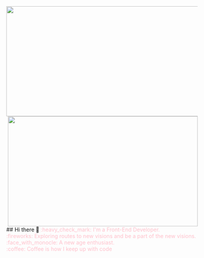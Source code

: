 <img src="https://media.licdn.com/dms/image/D5616AQFr7JtNV1-ySw/profile-displaybackgroundimage-shrink_350_1400/0/1721746732241?e=1728518400&v=beta&t=fe0DrLSxBnzGwtUjYE6HA4Dml48q7gMnv9Cm6A65bR8" align="right" width="1000" height="290">
</br>
</br>
<img src="https://media.giphy.com/media/qgQUggAC3Pfv687qPC/giphy.gif" align="right" width="500" height="290"></br>
## Hi there 👋 
<font color="pink"> :heavy_check_mark: I'm a Front-End Developer. </font>
</br>
<font color="pink">:fireworks: Exploring routes to new visions and be a part of the new visions. </font>
</br>
<font color="pink"> :face_with_monocle: A new age enthusiast. </font>
</br>
<font color="pink">:coffee: Coffee is how I keep up with code</font>



